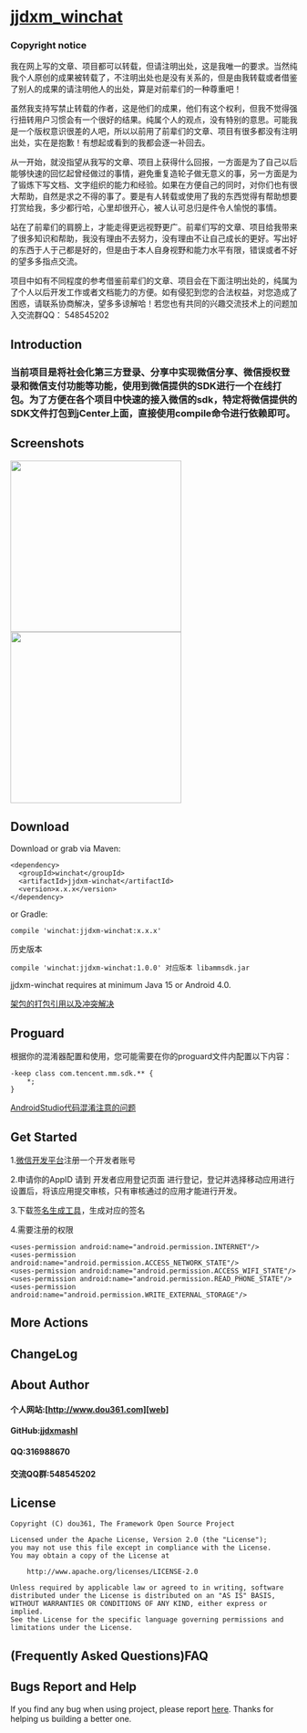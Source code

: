 # [jjdxm_winchat][project] #

### Copyright notice ###

我在网上写的文章、项目都可以转载，但请注明出处，这是我唯一的要求。当然纯我个人原创的成果被转载了，不注明出处也是没有关系的，但是由我转载或者借鉴了别人的成果的请注明他人的出处，算是对前辈们的一种尊重吧！

虽然我支持写禁止转载的作者，这是他们的成果，他们有这个权利，但我不觉得强行扭转用户习惯会有一个很好的结果。纯属个人的观点，没有特别的意思。可能我是一个版权意识很差的人吧，所以以前用了前辈们的文章、项目有很多都没有注明出处，实在是抱歉！有想起或看到的我都会逐一补回去。

从一开始，就没指望从我写的文章、项目上获得什么回报，一方面是为了自己以后能够快速的回忆起曾经做过的事情，避免重复造轮子做无意义的事，另一方面是为了锻炼下写文档、文字组织的能力和经验。如果在方便自己的同时，对你们也有很大帮助，自然是求之不得的事了。要是有人转载或使用了我的东西觉得有帮助想要打赏给我，多少都行哈，心里却很开心，被人认可总归是件令人愉悦的事情。

站在了前辈们的肩膀上，才能走得更远视野更广。前辈们写的文章、项目给我带来了很多知识和帮助，我没有理由不去努力，没有理由不让自己成长的更好。写出好的东西于人于己都是好的，但是由于本人自身视野和能力水平有限，错误或者不好的望多多指点交流。

项目中如有不同程度的参考借鉴前辈们的文章、项目会在下面注明出处的，纯属为了个人以后开发工作或者文档能力的方便。如有侵犯到您的合法权益，对您造成了困惑，请联系协商解决，望多多谅解哈！若您也有共同的兴趣交流技术上的问题加入交流群QQ： 548545202

## Introduction ##
### 当前项目是将社会化第三方登录、分享中实现微信分享、微信授权登录和微信支付功能等功能，使用到微信提供的SDK进行一个在线打包。为了方便在各个项目中快速的接入微信的sdk，特定将微信提供的SDK文件打包到jCenter上面，直接使用compile命令进行依赖即可。 ###

## Screenshots ##

<img src="https://raw.githubusercontent.com/jjdxmashl/jjdxm_winchat/master/screenshots/icon01.png" width="300"> 
<img src="https://raw.githubusercontent.com/jjdxmashl/jjdxm_winchat/master/screenshots/icon02.png" width="300"> 

## Download ##


Download or grab via Maven:

	<dependency>
	  <groupId>winchat</groupId>
	  <artifactId>jjdxm-winchat</artifactId>
	  <version>x.x.x</version>
	</dependency>

or Gradle:

	compile 'winchat:jjdxm-winchat:x.x.x'

历史版本

	compile 'winchat:jjdxm-winchat:1.0.0' 对应版本 libammsdk.jar

jjdxm-winchat requires at minimum Java 15 or Android 4.0.

[架包的打包引用以及冲突解决][jaraar]

## Proguard ##

根据你的混淆器配置和使用，您可能需要在你的proguard文件内配置以下内容：

	-keep class com.tencent.mm.sdk.** {
   		*;
	}


[AndroidStudio代码混淆注意的问题][minify]

## Get Started ##

1.[微信开发平台][openwinchat]注册一个开发者账号

2.申请你的AppID
请到 开发者应用登记页面 进行登记，登记并选择移动应用进行设置后，将该应用提交审核，只有审核通过的应用才能进行开发。

3.下载[签名生成工具][downsignapk]，生成对应的签名

4.需要注册的权限

	<uses-permission android:name="android.permission.INTERNET"/>
	<uses-permission android:name="android.permission.ACCESS_NETWORK_STATE"/>
	<uses-permission android:name="android.permission.ACCESS_WIFI_STATE"/>
	<uses-permission android:name="android.permission.READ_PHONE_STATE"/>
	<uses-permission android:name="android.permission.WRITE_EXTERNAL_STORAGE"/>

## More Actions ##

## ChangeLog ##

## About Author ##

#### 个人网站:[http://www.dou361.com][web] ####
#### GitHub:[jjdxmashl][github] ####
#### QQ:316988670 ####
#### 交流QQ群:548545202 ####


## License ##

    Copyright (C) dou361, The Framework Open Source Project
    
    Licensed under the Apache License, Version 2.0 (the "License");
    you may not use this file except in compliance with the License.
    You may obtain a copy of the License at
    
     	http://www.apache.org/licenses/LICENSE-2.0
    
    Unless required by applicable law or agreed to in writing, software
    distributed under the License is distributed on an "AS IS" BASIS,
    WITHOUT WARRANTIES OR CONDITIONS OF ANY KIND, either express or implied.
    See the License for the specific language governing permissions and
    limitations under the License.

## (Frequently Asked Questions)FAQ ##
## Bugs Report and Help ##

If you find any bug when using project, please report [here][issues]. Thanks for helping us building a better one.



[web]:http://www.dou361.com
[github]:https://github.com/jjdxmashl/
[project]:https://github.com/jjdxmashl/jjdxm_winchat/
[issues]:https://github.com/jjdxmashl/jjdxm_winchat/issues/new
[downapk]:https://raw.githubusercontent.com/jjdxmashl/jjdxm_winchat/master/apk/app-debug.apk
[downsignapk]:https://raw.githubusercontent.com/jjdxmashl/jjdxm_winchat/master/Gen_Signature_Android2.apk
[lastaar]:https://raw.githubusercontent.com/jjdxmashl/jjdxm_winchat/master/release/jjdxm-winchat-1.0.0.aar
[lastjar]:https://raw.githubusercontent.com/jjdxmashl/jjdxm_winchat/master/release/jjdxm-winchat-1.0.0.jar
[icon01]:https://raw.githubusercontent.com/jjdxmashl/jjdxm_winchat/master/screenshots/icon01.png
[icon02]:https://raw.githubusercontent.com/jjdxmashl/jjdxm_winchat/master/screenshots/icon02.png
[jaraar]:https://github.com/jjdxmashl/jjdxm_ecodingprocess/blob/master/架包的打包引用以及冲突解决.md
[minify]:https://github.com/jjdxmashl/jjdxm_ecodingprocess/blob/master/AndroidStudio代码混淆注意的问题.md
[openwinchat]:https://open.weixin.qq.com